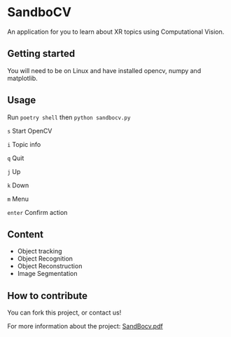 # SandboCV

An application for you to learn about XR topics using Computational Vision.

## Getting started

You will need to be on Linux and have installed opencv, numpy and matplotlib.

## Usage

Run `poetry shell` then `python sandbocv.py`

`s` Start OpenCV

`i` Topic info

`q` Quit

`j` Up

`k` Down

`m` Menu

`enter` Confirm action

## Content

- Object tracking
- Object Recognition
- Object Reconstruction
- Image Segmentation

## How to contribute

You can fork this project, or contact us!

For more information about the project: [SandBocv.pdf](https://github.com/user-attachments/files/16651488/SandBocv.4.pdf)

